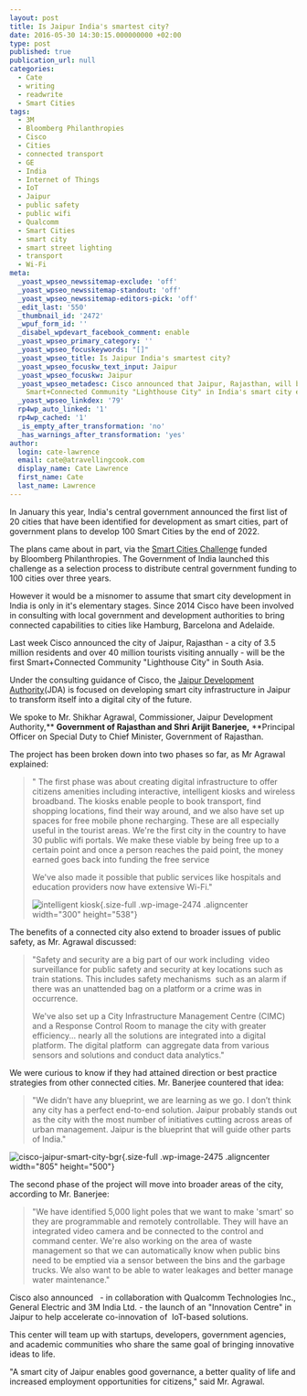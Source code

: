 ```yaml
---
layout: post
title: Is Jaipur India's smartest city?
date: 2016-05-30 14:30:15.000000000 +02:00
type: post
published: true
publication_url: null
categories:
  - Cate
  - writing
  - readwrite
  - Smart Cities
tags:
  - 3M
  - Bloomberg Philanthropies
  - Cisco
  - Cities
  - connected transport
  - GE
  - India
  - Internet of Things
  - IoT
  - Jaipur
  - public safety
  - public wifi
  - Qualcomm
  - Smart Cities
  - smart city
  - smart street lighting
  - transport
  - Wi-Fi
meta:
  _yoast_wpseo_newssitemap-exclude: 'off'
  _yoast_wpseo_newssitemap-standout: 'off'
  _yoast_wpseo_newssitemap-editors-pick: 'off'
  _edit_last: '550'
  _thumbnail_id: '2472'
  _wpuf_form_id: ''
  _disabel_wpdevart_facebook_comment: enable
  _yoast_wpseo_primary_category: ''
  _yoast_wpseo_focuskeywords: "[]"
  _yoast_wpseo_title: Is Jaipur India's smartest city?
  _yoast_wpseo_focuskw_text_input: Jaipur
  _yoast_wpseo_focuskw: Jaipur
  _yoast_wpseo_metadesc: Cisco announced that Jaipur, Rajasthan, will be the first
    Smart+Connected Community "Lighthouse City" in India's smart city efforts.
  _yoast_wpseo_linkdex: '79'
  rp4wp_auto_linked: '1'
  rp4wp_cached: '1'
  _is_empty_after_transformation: 'no'
  _has_warnings_after_transformation: 'yes'
author:
  login: cate-lawrence
  email: cate@atravellingcook.com
  display_name: Cate Lawrence
  first_name: Cate
  last_name: Lawrence
---
```

In January this year, India's central government announced the first
list of 20 cities that have been identified for development as smart
cities, part of government plans to develop 100 Smart Cities by the end
of 2022.

The plans came about in part, via the [Smart Cities
Challenge](https://www.smartcitieschallenge.in/challenge-overview) funded
by Bloomberg Philanthropies. The Government of India launched this
challenge as a selection process to distribute central government
funding to 100 cities over three years.

However it would be a misnomer to assume that smart city development in
India is only in it's elementary stages. Since 2014 Cisco have been
involved in consulting with local government and development authorities
to bring connected capabilities to cities like Hamburg, Barcelona and
Adelaide.

Last week Cisco announced the city of Jaipur, Rajasthan - a city of 3.5
million residents and over 40 million tourists visiting annually - will
be the first Smart+Connected Community "Lighthouse City" in South Asia.

Under the consulting guidance of Cisco, the [Jaipur Development
Authority](https://jda.urban.rajasthan.gov.in/content/raj/udh/jda---jaipur/en/home.html)(JDA)
is focused on developing smart city infrastructure in Jaipur to
transform itself into a digital city of the future.

We spoke to Mr. Shikhar Agrawal, Commissioner, Jaipur Development
Authority,** **Government of Rajasthan and Shri Arijit
Banerjee,** **Principal Officer on Special Duty to Chief Minister,
Government of Rajasthan.

The project has been broken down into two phases so far, as Mr Agrawal
explained:

> " The first phase was about creating digital infrastructure to offer
> citizens amenities including interactive, intelligent kiosks and
> wireless broadband. The kiosks enable people to book transport, find
> shopping locations, find their way around, and we also have set up
> spaces for free mobile phone recharging. These are all especially
> useful in the tourist areas. We're the first city in the country to
> have 30 public wifi portals. We make these viable by being free up to
> a certain point and once a person reaches the paid point, the money
> earned goes back into funding the free service
>
> We've also made it possible that public services like hospitals and
> education providers now have extensive Wi-Fi."
>
> ![intelligent
> kiosk](rw-import/intelligent-kiosk.jpg){.size-full
> .wp-image-2474 .aligncenter width="300" height="538"}

The benefits of a connected city also extend to broader issues of public
safety, as Mr. Agrawal discussed:

> "Safety and security are a big part of our work including  video
> surveillance for public safety and security at key locations such as
> train stations. This includes safety mechanisms  such as an alarm if
> there was an unattended bag on a platform or a crime was in
> occurrence.
>
> We've also set up a City Infrastructure Management Centre (CIMC) and a
> Response Control Room to manage the city with greater efficiency...
> nearly all the solutions are integrated into a digital platform. The
> digital platform  can aggregate data from various sensors and
> solutions and conduct data analytics."

We were curious to know if they had attained direction or best practice
strategies from other connected cities. Mr. Banerjee countered that
idea:

> "We didn’t have any blueprint, we are learning as we go. I don’t think
> any city has a perfect end-to-end solution. Jaipur probably stands out
> as the city with the most number of initiatives cutting across areas
> of urban management. Jaipur is the blueprint that will guide other
> parts of India."

![cisco-jaipur-smart-city-bgr](rw-import/cisco-jaipur-smart-city-bgr.jpg){.size-full
.wp-image-2475 .aligncenter width="805" height="500"}

The second phase of the project will move into broader areas of the
city, according to Mr. Banerjee:

> "We have identified 5,000 light poles that we want to make 'smart' so
> they are programmable and remotely controllable. They will have an
> integrated video camera and be connected to the control and command
> center. We're also working on the area of waste management so that we
> can automatically know when public bins need to be emptied via a
> sensor between the bins and the garbage trucks. We also want to be
> able to water leakages and better manage water maintenance."

Cisco also announced   - in collaboration with Qualcomm Technologies
Inc., General Electric and 3M India Ltd. - the launch of an "Innovation
Centre" in Jaipur to help accelerate co-innovation of  IoT-based
solutions.

This center will team up with startups, developers, government agencies,
and academic communities who share the same goal of bringing innovative
ideas to life.

"A smart city of Jaipur enables good governance, a better quality of
life and increased employment opportunities for citizens," said Mr.
Agrawal.

